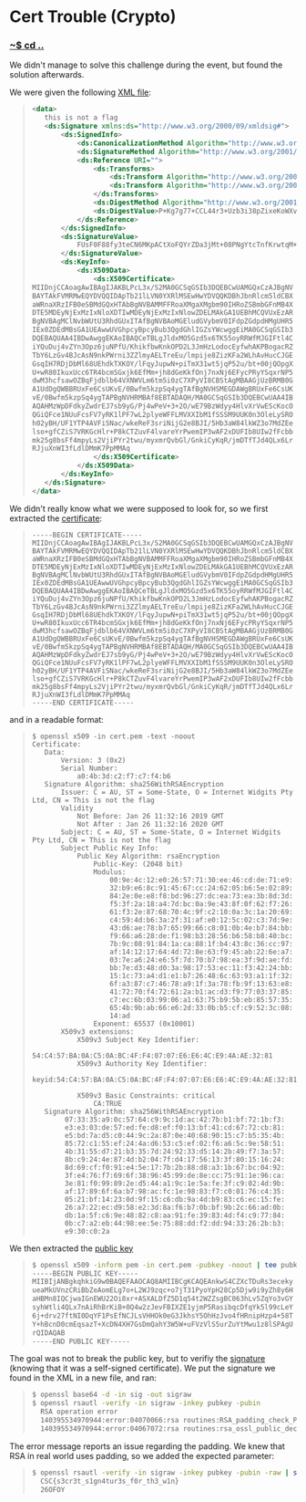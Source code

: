 # Cert Trouble (Crypto)

### [~$ cd ..](../)

We didn't manage to solve this challenge during the event, but found the solution afterwards.

We were given the following [XML file](cert_trouble.xml):

> ```xml
><data>
>    this is not a flag
>    <ds:Signature xmlns:ds="http://www.w3.org/2000/09/xmldsig#">
>        <ds:SignedInfo>
>            <ds:CanonicalizationMethod Algorithm="http://www.w3.org/2006/12/xml-c14n11"/>
>            <ds:SignatureMethod Algorithm="http://www.w3.org/2001/04/xmldsig-more#rsa-sha256"/>
>            <ds:Reference URI="">
>                <ds:Transforms>
>                    <ds:Transform Algorithm="http://www.w3.org/2000/09/xmldsig#enveloped-signature"/>
>                    <ds:Transform Algorithm="http://www.w3.org/2006/12/xml-c14n11"/>
>                </ds:Transforms>
>                <ds:DigestMethod Algorithm="http://www.w3.org/2001/04/xmlenc#sha256"/>
>                <ds:DigestValue>P+Kg7g77+CCL44r3+Uzb3i38pZixeKoWXvbPawyAp+Q=</ds:DigestValue>
>            </ds:Reference>
>        </ds:SignedInfo>
>        <ds:SignatureValue>
>            FUsF0F88fy3teCN6MKpACtXoFQYrZDa3jMt+08PNgYtcTnfKrwtqM+jS6Una3nXxuIEyWCL+iWFlUsDq7UCcICEXDjGsCo94Lvrgiu6JBFtDSrEZNbhgqlRPDOlVqQdKp54PuVzgGBOR1ySKNW2l6T8elkUtWwIr1shNobnLnXXyhSpVZQyfyRKzoB5Q4cz9MdHe0O0zs/9NKFEOdbVmEawdtLPPzD5TeUGzd3lyxhwBjI24WgG3eIz5rZuTpFRTiH51dSLuMOW9WWf0FrHTFAyQ57XrwXhpIZuP+X9vIechOqxj4ZW6loRvtr1pXulLtUsPBTCeRMb+WbpjuJinhw==
>        </ds:SignatureValue>
>        <ds:KeyInfo>
>            <ds:X509Data>
>                <ds:X509Certificate>
>MIIDnjCCAoagAwIBAgIJAKBLPcL3x/S2MA0GCSqGSIb3DQEBCwUAMGQxCzAJBgNV
>BAYTAkFVMRMwEQYDVQQIDApTb21lLVN0YXRlMSEwHwYDVQQKDBhJbnRlcm5ldCBX
>aWRnaXRzIFB0eSBMdGQxHTAbBgNVBAMMFFRoaXMgaXMgbm90IHRoZSBmbGFnMB4X
>DTE5MDEyNjExMzIxNloXDTIwMDEyNjExMzIxNlowZDELMAkGA1UEBhMCQVUxEzAR
>BgNVBAgMClNvbWUtU3RhdGUxITAfBgNVBAoMGEludGVybmV0IFdpZGdpdHMgUHR5
>IEx0ZDEdMBsGA1UEAwwUVGhpcyBpcyBub3QgdGhlIGZsYWcwggEiMA0GCSqGSIb3
>DQEBAQUAA4IBDwAwggEKAoIBAQCeTBLgJldxMO5Gzd5x6TK55oyRRWfMJGIFtl4C
>iYQuDuj4vZYn3Opz6juNPfU/KhikfbwKnkOPD2L3JmHzLodocEyfwhAKPBogacRZ
>TbY6LzGv4BJcAsN9nkPWrni3ZZlmyAELTreEu/lmpije8ZizKFa2WLhAvHucCJGE
>GsqIH7RDjDbMl68UEhdkTXKOY/lFqyJupwN+piTmX31wt5jqP52u/bt+00jQOpgX
>U+wR80IkuxUcc6TR4bcmSGxjk6EfMm+jh8dGeKkfOnj7nxNj6EFycPRyYSqxrNP5
>dwM3hcfsawOZBqFjdblb64VXNWVLm6tm5i0zC7XPyVI8CBStAgMBAAGjUzBRMB0G
>A1UdDgQWBBRUxFe6CsUKvE/0Bwfm5kzpSq4ygTAfBgNVHSMEGDAWgBRUxFe6CsUK
>vE/0Bwfm5kzpSq4ygTAPBgNVHRMBAf8EBTADAQH/MA0GCSqGSIb3DQEBCwUAA4IB
>AQAHMzWpDFdkyZwdrEJ7sb9yG/Pj4wPeV+3+2O/wE79BzWdyy4HlvXrVwEScKocO
>QGiQFce1NUuFcsFV7yRK1lPF7wL2plyeWFFLMVXXIbM1fSSSM9UUK0n3OleLySRO
>h02yBH/UF1YTP4AVFiSNac/wkeReF3sriNijG2e8BJI/5Hb3aW84lkWZ3o7MdZEe
>lso+gfCZiS7VRKGcHlr+P8kCTZuvF4lvareYrPwemIP3wAF2xDUFIb8UIw2fFcbb
>mk25g8bsFf4mpyLs2VjiPYr2twu/myxmrQvbGl/GnkiCyKqR/jmDTfTJd4QLx6Lr
>RJjuXnWI3fLdlDMmK7PpMMAq
>                </ds:X509Certificate>
>            </ds:X509Data>
>        </ds:KeyInfo>
>    </ds:Signature>
></data>
> ```

We didn't really know what we were supposed to look for, so we first extracted the [certificate](cert.pem):

> ```
>-----BEGIN CERTIFICATE-----
>MIIDnjCCAoagAwIBAgIJAKBLPcL3x/S2MA0GCSqGSIb3DQEBCwUAMGQxCzAJBgNV
>BAYTAkFVMRMwEQYDVQQIDApTb21lLVN0YXRlMSEwHwYDVQQKDBhJbnRlcm5ldCBX
>aWRnaXRzIFB0eSBMdGQxHTAbBgNVBAMMFFRoaXMgaXMgbm90IHRoZSBmbGFnMB4X
>DTE5MDEyNjExMzIxNloXDTIwMDEyNjExMzIxNlowZDELMAkGA1UEBhMCQVUxEzAR
>BgNVBAgMClNvbWUtU3RhdGUxITAfBgNVBAoMGEludGVybmV0IFdpZGdpdHMgUHR5
>IEx0ZDEdMBsGA1UEAwwUVGhpcyBpcyBub3QgdGhlIGZsYWcwggEiMA0GCSqGSIb3
>DQEBAQUAA4IBDwAwggEKAoIBAQCeTBLgJldxMO5Gzd5x6TK55oyRRWfMJGIFtl4C
>iYQuDuj4vZYn3Opz6juNPfU/KhikfbwKnkOPD2L3JmHzLodocEyfwhAKPBogacRZ
>TbY6LzGv4BJcAsN9nkPWrni3ZZlmyAELTreEu/lmpije8ZizKFa2WLhAvHucCJGE
>GsqIH7RDjDbMl68UEhdkTXKOY/lFqyJupwN+piTmX31wt5jqP52u/bt+00jQOpgX
>U+wR80IkuxUcc6TR4bcmSGxjk6EfMm+jh8dGeKkfOnj7nxNj6EFycPRyYSqxrNP5
>dwM3hcfsawOZBqFjdblb64VXNWVLm6tm5i0zC7XPyVI8CBStAgMBAAGjUzBRMB0G
>A1UdDgQWBBRUxFe6CsUKvE/0Bwfm5kzpSq4ygTAfBgNVHSMEGDAWgBRUxFe6CsUK
>vE/0Bwfm5kzpSq4ygTAPBgNVHRMBAf8EBTADAQH/MA0GCSqGSIb3DQEBCwUAA4IB
>AQAHMzWpDFdkyZwdrEJ7sb9yG/Pj4wPeV+3+2O/wE79BzWdyy4HlvXrVwEScKocO
>QGiQFce1NUuFcsFV7yRK1lPF7wL2plyeWFFLMVXXIbM1fSSSM9UUK0n3OleLySRO
>h02yBH/UF1YTP4AVFiSNac/wkeReF3sriNijG2e8BJI/5Hb3aW84lkWZ3o7MdZEe
>lso+gfCZiS7VRKGcHlr+P8kCTZuvF4lvareYrPwemIP3wAF2xDUFIb8UIw2fFcbb
>mk25g8bsFf4mpyLs2VjiPYr2twu/myxmrQvbGl/GnkiCyKqR/jmDTfTJd4QLx6Lr
>RJjuXnWI3fLdlDMmK7PpMMAq
>-----END CERTIFICATE-----
> ```

and in a readable format:

> ```
>$ openssl x509 -in cert.pem -text -noout
>Certificate:
>    Data:
>        Version: 3 (0x2)
>        Serial Number:
>            a0:4b:3d:c2:f7:c7:f4:b6
>    Signature Algorithm: sha256WithRSAEncryption
>        Issuer: C = AU, ST = Some-State, O = Internet Widgits Pty Ltd, CN = This is not the flag
>        Validity
>            Not Before: Jan 26 11:32:16 2019 GMT
>            Not After : Jan 26 11:32:16 2020 GMT
>        Subject: C = AU, ST = Some-State, O = Internet Widgits Pty Ltd, CN = This is not the flag
>        Subject Public Key Info:
>            Public Key Algorithm: rsaEncryption
>                Public-Key: (2048 bit)
>                Modulus:
>                    00:9e:4c:12:e0:26:57:71:30:ee:46:cd:de:71:e9:
>                    32:b9:e6:8c:91:45:67:cc:24:62:05:b6:5e:02:89:
>                    84:2e:0e:e8:f8:bd:96:27:dc:ea:73:ea:3b:8d:3d:
>                    f5:3f:2a:18:a4:7d:bc:0a:9e:43:8f:0f:62:f7:26:
>                    61:f3:2e:87:68:70:4c:9f:c2:10:0a:3c:1a:20:69:
>                    c4:59:4d:b6:3a:2f:31:af:e0:12:5c:02:c3:7d:9e:
>                    43:d6:ae:78:b7:65:99:66:c8:01:0b:4e:b7:84:bb:
>                    f9:66:a6:28:de:f1:98:b3:28:56:b6:58:b8:40:bc:
>                    7b:9c:08:91:84:1a:ca:88:1f:b4:43:8c:36:cc:97:
>                    af:14:12:17:64:4d:72:8e:63:f9:45:ab:22:6e:a7:
>                    03:7e:a6:24:e6:5f:7d:70:b7:98:ea:3f:9d:ae:fd:
>                    bb:7e:d3:48:d0:3a:98:17:53:ec:11:f3:42:24:bb:
>                    15:1c:73:a4:d1:e1:b7:26:48:6c:63:93:a1:1f:32:
>                    6f:a3:87:c7:46:78:a9:1f:3a:78:fb:9f:13:63:e8:
>                    41:72:70:f4:72:61:2a:b1:ac:d3:f9:77:03:37:85:
>                    c7:ec:6b:03:99:06:a1:63:75:b9:5b:eb:85:57:35:
>                    65:4b:9b:ab:66:e6:2d:33:0b:b5:cf:c9:52:3c:08:
>                    14:ad
>                Exponent: 65537 (0x10001)
>        X509v3 extensions:
>            X509v3 Subject Key Identifier: 
>                54:C4:57:BA:0A:C5:0A:BC:4F:F4:07:07:E6:E6:4C:E9:4A:AE:32:81
>            X509v3 Authority Key Identifier: 
>                keyid:54:C4:57:BA:0A:C5:0A:BC:4F:F4:07:07:E6:E6:4C:E9:4A:AE:32:81
>
>            X509v3 Basic Constraints: critical
>                CA:TRUE
>    Signature Algorithm: sha256WithRSAEncryption
>         07:33:35:a9:0c:57:64:c9:9c:1d:ac:42:7b:b1:bf:72:1b:f3:
>         e3:e3:03:de:57:ed:fe:d8:ef:f0:13:bf:41:cd:67:72:cb:81:
>         e5:bd:7a:d5:c0:44:9c:2a:87:0e:40:68:90:15:c7:b5:35:4b:
>         85:72:c1:55:ef:24:4a:d6:53:c5:ef:02:f6:a6:5c:9e:58:51:
>         4b:31:55:d7:21:b3:35:7d:24:92:33:d5:14:2b:49:f7:3a:57:
>         8b:c9:24:4e:87:4d:b2:04:7f:d4:17:56:13:3f:80:15:16:24:
>         8d:69:cf:f0:91:e4:5e:17:7b:2b:88:d8:a3:1b:67:bc:04:92:
>         3f:e4:76:f7:69:6f:38:96:45:99:de:8e:cc:75:91:1e:96:ca:
>         3e:81:f0:99:89:2e:d5:44:a1:9c:1e:5a:fe:3f:c9:02:4d:9b:
>         af:17:89:6f:6a:b7:98:ac:fc:1e:98:83:f7:c0:01:76:c4:35:
>         05:21:bf:14:23:0d:9f:15:c6:db:9a:4d:b9:83:c6:ec:15:fe:
>         26:a7:22:ec:d9:58:e2:3d:8a:f6:b7:0b:bf:9b:2c:66:ad:0b:
>         db:1a:5f:c6:9e:48:82:c8:aa:91:fe:39:83:4d:f4:c9:77:84:
>         0b:c7:a2:eb:44:98:ee:5e:75:88:dd:f2:dd:94:33:26:2b:b3:
>         e9:30:c0:2a
> ```

We then extracted the [public key](pubkey)

> ```sh
>$ openssl x509 -inform pem -in cert.pem -pubkey -noout | tee pubkey
>-----BEGIN PUBLIC KEY-----
>MIIBIjANBgkqhkiG9w0BAQEFAAOCAQ8AMIIBCgKCAQEAnkwS4CZXcTDuRs3eceky
>ueaMkUVnzCRiBbZeAomELg7o+L2WJ9zqc+o7jT31PyoYpH28Cp5Djw9i9yZh8y6H
>aHBMn8IQCjwaIGnEWU22Oi8xr+ASXALDfZ5D1q54t2WZZsgBC063hLv5ZqYo3vGY
>syhWtli4QLx7nAiRhBrKiB+0Q4w2zJevFBIXZE1yjmP5RasibqcDfqYk5l99cLeY
>6j+drv27ftNI0DqYF1PsEfNCJLsVHHOk0eG3JkhsY5OhHzJvo4fHRnipHzp4+58T
>Y+hBcnD0cmEqsazT+XcDN4XH7GsDmQahY3W5W+uFVzVlS5urZuYtMwu1z8lSPAgU
>rQIDAQAB
>-----END PUBLIC KEY-----
> ```

The goal was not to break the public key, but to verifiy the [signature](sig) (knowing that it was a self-signed certificate). We put the signature we found in the XML in a new file, and ran:

> ```sh
>$ openssl base64 -d -in sig -out sigraw
>$ openssl rsautl -verify -in sigraw -inkey pubkey -pubin 
>	RSA operation error
>	140395534970944:error:04070066:rsa routines:RSA_padding_check_PKCS1_type_1:bad fixed header decrypt:../crypto/rsa/rsa_pk1.c:88:
>	140395534970944:error:04067072:rsa routines:rsa_ossl_public_decrypt:padding check failed:../crypto/rsa/rsa_ossl.c:573:
> ```

The error message reports an issue regarding the padding. We knew that RSA in real world uses padding, so we added the expected parameter:

> ```sh
>$ openssl rsautl -verify -in sigraw -inkey pubkey -pubin -raw | strings
>	CSC{s3cr3t_s1gn4tur3s_f0r_th3_w1n}
>	26OFOY
> ```

